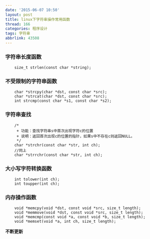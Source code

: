 ```yaml
---
date: '2015-06-07 10:50'
layout: post
title: linux下字符串操作常用函数
thread: 166
categories: 程序设计
tags: 字符串
abbrlink: 43508
---
```


### 字符串长度函数
        size_t strlen(const char *string);
### 不受限制的字符串函数
        char *strcpy(char *dst, const char *src);
        char *strcat(char *dst, const char *src);
        int strcmp(const char *s1, const char *s2);
<!---more--->
### 字符串查找
        /*
         + 功能：查找字符串s中首次出现字符c的位置
         + 说明：返回首次出现c的位置的指针，如果s中不存在c则返回NULL。
         */
        char *strchr(const char *str, int ch);
        //同上
        char *strrchr(const char *str, int ch);

### 大小写字符转换函数
        int tolower(int ch);
        int toupper(int ch);
### 内存操作函数
        void *memcpy(void *dst, const void *src, size_t length);
        void *memmove(void *dst, const void *src, size_t length);
        void *memcmp(const void *a, const void *b, size_t length);
        void *memset(void *a, int ch, size_t length);

**不断更新**
